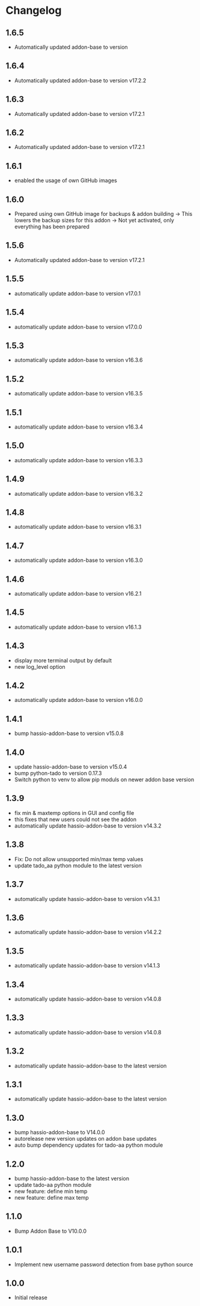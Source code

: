 # Changelog
## 1.6.5
- Automatically updated addon-base to version 

## 1.6.4
- Automatically updated addon-base to version v17.2.2

## 1.6.3
- Automatically updated addon-base to version v17.2.1

## 1.6.2
- Automatically updated addon-base to version v17.2.1

## 1.6.1
- enabled the usage of own GitHub images

## 1.6.0
- Prepared using own GitHub image for backups & addon building
-> This lowers the backup sizes for this addon
-> Not yet activated, only everything has been prepared

## 1.5.6
- Automatically updated addon-base to version v17.2.1

## 1.5.5
- automatically update addon-base to version v17.0.1

## 1.5.4
- automatically update addon-base to version v17.0.0

## 1.5.3
- automatically update addon-base to version v16.3.6

## 1.5.2
- automatically update addon-base to version v16.3.5

## 1.5.1
- automatically update addon-base to version v16.3.4

## 1.5.0
- automatically update addon-base to version v16.3.3

## 1.4.9
- automatically update addon-base to version v16.3.2

## 1.4.8
- automatically update addon-base to version v16.3.1

## 1.4.7
- automatically update addon-base to version v16.3.0

## 1.4.6
- automatically update addon-base to version v16.2.1

## 1.4.5
- automatically update addon-base to version v16.1.3

## 1.4.3
- display more terminal output by default
- new log_level option

## 1.4.2
- automatically update addon-base to version v16.0.0

## 1.4.1
- bump hassio-addon-base to version v15.0.8

## 1.4.0
- update hassio-addon-base to version v15.0.4
- bump python-tado to version 0.17.3
- Switch python to venv to allow pip moduls on newer addon base version

## 1.3.9
- fix min & maxtemp options in GUI and config file
- this fixes that new users could not see the addon
- automatically update hassio-addon-base to version v14.3.2

## 1.3.8
- Fix: Do not allow unsupported min/max temp values
- update tado_aa python module to the latest version

## 1.3.7
- automatically update hassio-addon-base to version v14.3.1

## 1.3.6
- automatically update hassio-addon-base to version v14.2.2

## 1.3.5
- automatically update hassio-addon-base to version v14.1.3

## 1.3.4
- automatically update hassio-addon-base to version v14.0.8

## 1.3.3
- automatically update hassio-addon-base to version v14.0.8

## 1.3.2
- automatically update hassio-addon-base to the latest version

## 1.3.1
- automatically update hassio-addon-base to the latest version

## 1.3.0
- bump hassio-addon-base to V14.0.0
- autorelease new version updates on addon base updates
- auto bump dependency updates for tado-aa python module

## 1.2.0
- bump hassio-addon-base to the latest version
- update tado-aa python module
- new feature: define min temp
- new feature: define max temp

## 1.1.0
- Bump Addon Base to V10.0.0

## 1.0.1
- Implement new username password detection from base python source

## 1.0.0
- Initial release
